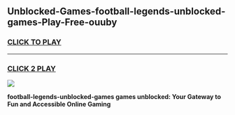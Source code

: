 
## Unblocked-Games-football-legends-unblocked-games-Play-Free-ouuby
<h3>
<a href="https://premium76.site?title=football-legends-unblocked-games&ref=19M">CLICK TO PLAY</a></h3>
<hr>

<h3>
<a href="https://premium76.site?title=football-legends-unblocked-games&ref=19M">CLICK 2 PLAY</a>
  
</h3>

<a href="https://premium76.site?title=football-legends-unblocked-games&ref=19M"><img src="https://clearcache.store/games.png"></a>


**football-legends-unblocked-games games unblocked: Your Gateway to Fun and Accessible Online Gaming**
